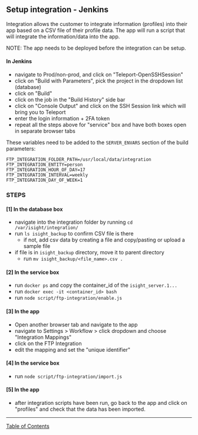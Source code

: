 ## Setup integration - Jenkins

Integration allows the customer to integrate information (profiles) into their app based on a CSV file of their profile data. The app will run a script that will integrate the information/data into the app.

NOTE: The app needs to be deployed before the integration can be setup.

#### In Jenkins
- navigate to Prod/non-prod, and click on "Teleport-OpenSSHSession"
- click on "Build with Parameters", pick the project in the dropdown list (database)
- click on "Build"
- click on the job in the "Build History" side bar
- click on "Console Output" and click on the SSH Session link which will bring you to Teleport
- enter the login information + 2FA token
- repeat all the steps above for "service" box and have both boxes open in separate browser tabs


These variables need to be added to the `SERVER_ENVARS` section of the build parameters:
```
FTP_INTEGRATION_FOLDER_PATH=/usr/local/data/integration
FTP_INTEGRATION_ENTITY=person
FTP_INTEGRATION_HOUR_OF_DAY=17
FTP_INTEGRATION_INTERVAL=weekly
FTP_INTEGRATION_DAY_OF_WEEK=1
```

### STEPS

#### [1] In the database box
- navigate into the integration folder by running `cd /var/isight/integration/`
- run `ls isight_backup` to confirm CSV file is there
	- if not, add csv data by creating a file and copy/pasting or upload a sample file
- if file is in `isight_backup` directory, move it to parent directory
	- run `mv isight_backup/<file_name>.csv .`

#### [2] In the service box
- run `docker ps` and copy the container_id of the `isight_server.1...`
- run `docker exec -it <container_id> bash`
- run `node script/ftp-integration/enable.js`

#### [3] In the app
- Open another browser tab and navigate to the app
- navigate to Settings > Workflow > click dropdown and choose "Integration Mappings"
- click on the FTP Integration
- edit the mapping and set the "unique identifier"

#### [4] In the service box
- run `node script/ftp-integration/import.js`

#### [5] In the app
- after integration scripts have been run, go back to the app and click on "profiles" and check
that the data has been imported.


***
[Table of Contents](../README.md)
